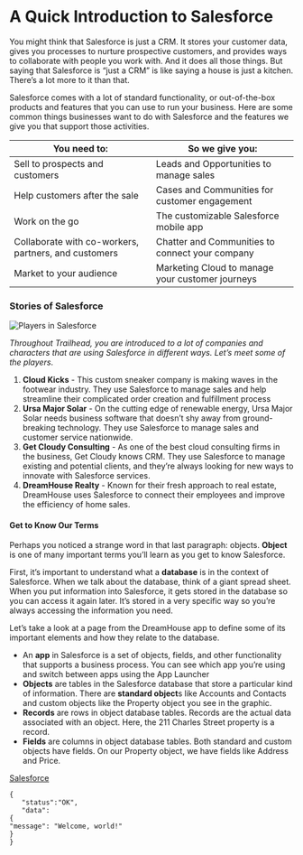 # A Quick Introduction to Salesforce

 You might think that Salesforce is just a CRM. It stores your customer data, gives you processes to nurture prospective customers, and provides ways to collaborate with people you work with. And it does all those things. But saying that Salesforce is “just a CRM” is like saying a house is just a kitchen. There’s a lot more to it than that.
 
 Salesforce comes with a lot of standard functionality, or out-of-the-box products and features that you can use to run your business. Here are some common things businesses want to do with Salesforce and the features we give you that support those activities.

| You need to: | So we give you: |
| ------------ | ---------------|
| Sell to prospects and customers | Leads and Opportunities to manage sales |
| Help customers after the sale | Cases and Communities for customer engagement |
| Work on the go | The customizable Salesforce mobile app |
| Collaborate with co-workers, partners, and customers | Chatter and Communities to connect your company |
| Market to your audience | Marketing Cloud to manage your customer journeys |

### Stories of Salesforce
![Players in Salesforce](https://res.cloudinary.com/hy4kyit2a/f_auto,fl_lossy,q_70/learn/modules/starting_force_com/starting_intro/images/7a166c19872b225c62a5b7899e190c71_platform-basics-stories.png)

 *Throughout Trailhead, you are introduced to a lot of companies and characters that are using Salesforce in different ways. Let’s meet some of the players*.
 
 1. **Cloud Kicks** - This custom sneaker company is making waves in the footwear industry. They use Salesforce to manage sales and help streamline their complicated order creation and fulfillment process
 1. **Ursa Major Solar** - On the cutting edge of renewable energy, Ursa Major Solar needs business software that doesn’t shy away from ground-breaking technology. They use Salesforce to manage sales and customer service nationwide.
 1. **Get Cloudy Consulting** - As one of the best cloud consulting firms in the business, Get Cloudy knows CRM. They use Salesforce to manage existing and potential clients, and they’re always looking for new ways to innovate with Salesforce services.
 1. **DreamHouse Realty** - Known for their fresh approach to real estate, DreamHouse uses Salesforce to connect their employees and improve the efficiency of home sales.
 
 #### Get to Know Our Terms
 
 Perhaps you noticed a strange word in that last paragraph: objects. **Object** is one of many important terms you’ll learn as you get to know Salesforce.
 
 First, it’s important to understand what a **database** is in the context of Salesforce. When we talk about the database, think of a giant spread sheet. When you put information into Salesforce, it gets stored in the database so you can access it again later. It’s stored in a very specific way so you’re always accessing the information you need.
 
 Let’s take a look at a page from the DreamHouse app to define some of its important elements and how they relate to the database.
 - An **app** in Salesforce is a set of objects, fields, and other functionality that supports a business process. You can see which app you’re using and switch between apps using the App Launcher 
 - **Objects** are tables in the Salesforce database that store a particular kind of information. There are **standard object**s like Accounts and Contacts and custom objects like the Property object you see in the graphic.
 - **Records** are rows in object database tables. Records are the actual data associated with an object. Here, the 211 Charles Street property is a record.
 - **Fields** are columns in object database tables. Both standard and custom objects have fields. On our Property object, we have fields like Address and Price.
 
[Salesforce](https://salesforce.com)
 
 ````
{
    "status":"OK",
    "data":
{
"message": "Welcome, world!"
}
}

````
